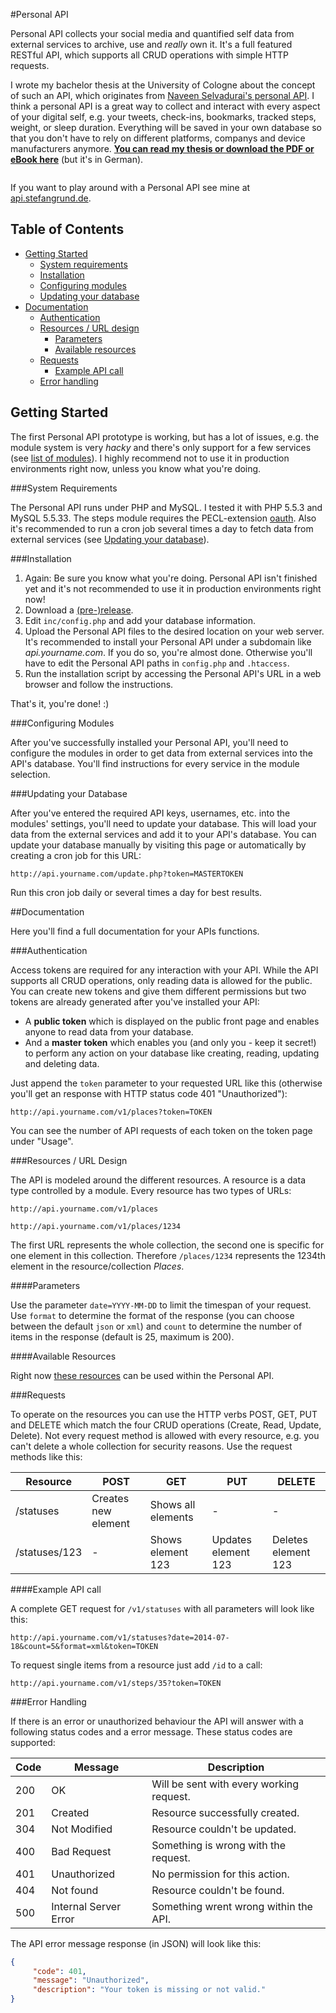 #Personal API

Personal API collects your social media and quantified self data from external services to archive, use and *really* own it. It's a full featured RESTful API, which supports all CRUD operations with simple HTTP requests.

I wrote my bachelor thesis at the University of Cologne about the concept of such an API, which originates from [Naveen Selvadurai's personal API](http://x.naveen.com/post/51808692792/a-personal-api). I think a personal API is a great way to collect and interact with every aspect of your digital self, e.g. your tweets, check-ins, bookmarks, tracked steps, weight, or sleep duration. Everything will be saved in your own database so that you don't have to rely on different platforms, companys and device manufacturers anymore. **[You can read my thesis or download the PDF or eBook here](http://stefangrund.de/personalapi/)** (but it's in German).

<a href="http://api.stefangrund.de/"><img src="http://stefangrund.de/personalapi/img/github_frontpage.gif" alt=""></a>

If you want to play around with a Personal API see mine at [api.stefangrund.de](http://api.stefangrund.de/).

## Table of Contents

* [Getting Started](#getting-started)
    * [System requirements](#system-requirements)
    * [Installation](#installation)
    * [Configuring modules](#configuring-modules)
    * [Updating your database](#updating-your-database)
* [Documentation](#documentation)
    * [Authentication](#authentication)
    * [Resources / URL design](#resources--url-design)
        * [Parameters](#parameters)
        * [Available resources](#available-resources)
    * [Requests](#requests)
        * [Example API call](#example-api-call)
    * [Error handling](#error-handling)


## Getting Started

The first Personal API prototype is working, but has a lot of issues, e.g. the module system is very *hacky* and there's only support for a few services (see [list of modules](https://github.com/stefangrund/PersonalAPI/wiki/Modules)). I highly recommend not to use it in production environments right now, unless you know what you're doing.

###System Requirements

The Personal API runs under PHP and MySQL. I tested it with PHP 5.5.3 and MySQL 5.5.33. The steps module requires the PECL-extension [oauth](http://pecl.php.net/package/oauth). Also it's recommended to run a cron job several times a day to fetch data from external services (see [Updating your database](#updating-your-database)). 

###Installation

1. Again: Be sure you know what you're doing. Personal API isn't finished yet and it's not recommended to use it in production environments right now!
2. Download a [(pre-)release](https://github.com/stefangrund/PersonalAPI/releases).
3.  Edit `inc/config.php` and add your database information.
4. Upload the Personal API files to the desired location on your web server. It's recommended to install your Personal API under a subdomain like _api.yourname.com_. If you do so, you're almost done. Otherwise you'll have to edit the Personal API paths in `config.php` and `.htaccess`.
5. Run the installation script by accessing the Personal API's URL in a web browser and follow the instructions.

That's it, you're done! :)

###Configuring Modules

After you've successfully installed your Personal API, you'll need to configure the modules in order to get data from external services into the API's database. You'll find instructions for every service in the module selection.

###Updating your Database

After you've entered the required API keys, usernames, etc. into the modules' settings, you'll need to update your database. This will load your data from the external services and add it to your API's database. You can update your database manually by visiting this page or automatically by creating a cron job for this URL:

`http://api.yourname.com/update.php?token=MASTERTOKEN`

Run this cron job daily or several times a day for best results.

##Documentation

Here you'll find a full documentation for your APIs functions.

###Authentication

Access tokens are required for any interaction with your API. While the API supports all CRUD operations, only reading data is allowed for the public. You can create new tokens and give them different permissions but two tokens are already generated after you've installed your API:

* A **public token** which is displayed on the public front page and enables anyone to read data from your database.
* And a **master token** which enables you (and only you - keep it secret!) to perform any action on your database like creating, reading, updating and deleting data.

Just append the `token` parameter to your requested URL like this (otherwise you'll get an response with HTTP status code 401 "Unauthorized"):

`http://api.yourname.com/v1/places?token=TOKEN`

You can see the number of API requests of each token on the token page under "Usage".

###Resources / URL Design

The API is modeled around the different resources. A resource is a data type controlled by a module. Every resource has two types of URLs:

`http://api.yourname.com/v1/places`

`http://api.yourname.com/v1/places/1234`

The first URL represents the whole collection, the second one is specific for one element in this collection. Therefore `/places/1234` represents the 1234th element in the resource/collection _Places_.

####Parameters

Use the parameter `date=YYYY-MM-DD` to limit the timespan of your request. Use `format` to determine the format of the response (you can choose between the default `json` or `xml`) and `count` to determine the number of items in the response (default is 25, maximum is 200).

####Available Resources

Right now [these resources](https://github.com/stefangrund/PersonalAPI/wiki/Modules) can be used within the Personal API.

###Requests

To operate on the resources you can use the HTTP verbs POST, GET, PUT and DELETE which match the four CRUD operations (Create, Read, Update, Delete). Not every request method is allowed with every resource, e.g. you can't delete a whole collection for security reasons. Use the request methods like this:

Resource | POST | GET | PUT | DELETE
---|---|---|---|---
/statuses | Creates new element | Shows all elements | - | -
/statuses/123 | - | Shows element 123 | Updates element 123 | Deletes element 123

####Example API call

A complete GET request for `/v1/statuses` with all parameters will look like this:

`http://api.yourname.com/v1/statuses?date=2014-07-18&count=5&format=xml&token=TOKEN`

To request single items from a resource just add `/id` to a call:

`http://api.yourname.com/v1/steps/35?token=TOKEN`

###Error Handling

If there is an error or unauthorized behaviour the API will answer with a following status codes and a error message. These status codes are supported:

Code | Message | Description
--- | --- | ---
200 | OK | Will be sent with every working request.
201 | Created | Resource successfully created.
304 | Not Modified | Resource couldn't be updated.
400 | Bad Request | Something is wrong with the request.
401 | Unauthorized | No permission for this action.
404 | Not found | Resource couldn't be found.
500 | Internal Server Error | Something wrent wrong within the API.

The API error message response (in JSON) will look like this:

```json
{
     "code": 401,
     "message": "Unauthorized",
     "description": "Your token is missing or not valid."
}
```
